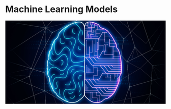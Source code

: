 # Machine Learning Models


<p align="center">
  <img  src="/images/machine-learning-examples-applications.png">
</p>


